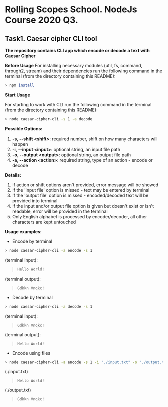 # Rolling Scopes School. NodeJs Course 2020 Q3. 
## Task1. Caesar cipher CLI tool

**The repository contains CLI app which encode or decode a text with Caesar Cipher**

**Before Usage**
For installing necessary modules (util, fs, command, through2, stream) and their dependencies run the following command in the terminal (from the directory containing this README):
```bash
> npm install
```

**Start Usage**

For starting to work with CLI run the following command in the terminal (from the directory containing this README):
```bash 
> node caesar-cipher-cli -s 1 -a decode
```

**Possible Options:**
1.  **-s, --shift \<shift>**: required number, shift on how many characters will happen
2.  **-i, --input \<input>**: optional string, an input file path
3.  **-o, --output \<output>**: optional string, an output file path
4.  **-a, --action \<action>**: required string, type of an action - encode or decode

**Details:**
1. If action or shift options aren't provided, error message will be showed
2. If the 'input file' option is missed - text may be entered by terminal
3. If the 'output file' option is missed - encoded/decoded text will be provided into terminal
4. If the input and/or output file option is given but doesn't exist or isn't readable, error will be provided in the terminal
5. Only English alphabet is processed by encoder/decoder, all other characters are kept untouched

**Usage examples:**
- Encode by terminal
```bash
> node caesar-cipher-cli -a encode -s 1
```
(terminal input):
> `Hello World!`

(terminal output):
> `Gdkkn Vnqkc!`

- Decode by terminal
```bash
> node caesar-cipher-cli -a decode -s 1
```
(terminal input):
> `Gdkkn Vnqkc!`

(terminal output):
> `Hello World!`

- Encode using files
```bash
> node caesar-cipher-cli -a encode -s 1 -i "./input.txt" -o "./output.txt"
```
(./input.txt)
> `Hello World!`

(./output.txt)
> `Gdkkn Vnqkc!`